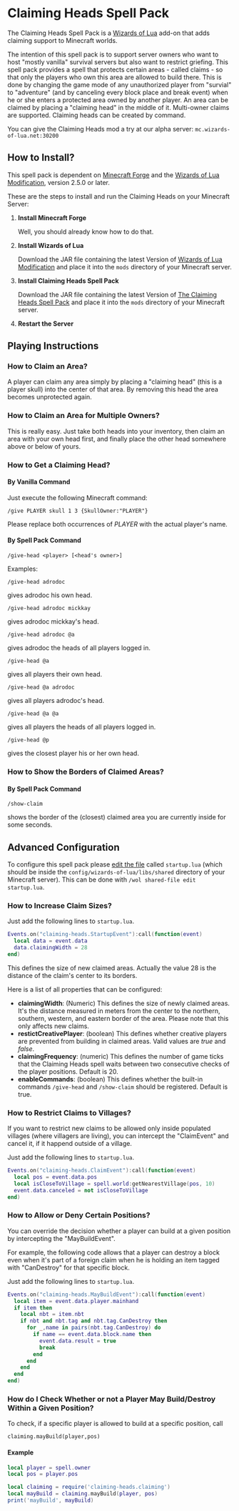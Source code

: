 # Claiming Heads Spell Pack
The Claiming Heads Spell Pack is a [Wizards of Lua](http://www.wizards-of-lua.net) add-on that adds claiming support to Minecraft worlds.

The intention of this spell pack is to support server owners who want to host "mostly vanilla" survival servers
but also want to restrict griefing. This spell pack provides a spell that protects certain areas - called claims -
so that only the players who own this area are allowed to build there. This is done by changing the game mode of
any unauthorized player from "survial" to "adventure" (and by canceling every block place and break event) when he or she enters a protected area owned by another player.
An area can be claimed by placing a "claiming head" in the middle of it. Multi-owner claims are supported. Claiming heads can be created by command.

You can give the Claiming Heads mod a try at our alpha server: ```mc.wizards-of-lua.net:30200```

## How to Install?
This spell pack is dependent on [Minecraft Forge](http://files.minecraftforge.net/maven/net/minecraftforge/forge/index_1.12.2.html)
and the [Wizards of Lua Modification](https://minecraft.curseforge.com/projects/wizards-of-lua/files), version 2.5.0 or later.

These are the steps to install and run the Claiming Heads on your Minecraft Server:

1. **Install Minecraft Forge**

     Well, you should already know how to do that.
2. **Install Wizards of Lua**

     Download the JAR file containing the latest Version of
     [Wizards of Lua Modification](https://minecraft.curseforge.com/projects/wizards-of-lua/files) and place it
     into the `mods` directory of your Minecraft server.

3. **Install Claiming Heads Spell Pack**

    Download the JAR file containing the latest Version of
    [The Claiming Heads Spell Pack](https://minecraft.curseforge.com/projects/claiming-heads-spell-pack/files) and place it
    into the `mods` directory of your Minecraft server.

4. **Restart the Server**

## Playing Instructions
### How to Claim an Area?
A player can claim any area simply by placing a "claiming head" (this is a player skull) into the center of that area.
By removing this head the area becomes unprotected again.

### How to Claim an Area for Multiple Owners?
This is really easy. Just take both heads into your inventory, then claim an area with your own head first, and finally place the other head somewhere above or below of yours.

### How to Get a Claiming Head?
#### By Vanilla Command
Just execute the following Minecraft command:
```
/give PLAYER skull 1 3 {SkullOwner:"PLAYER"}
```
Please replace both occurrences of *PLAYER* with the actual player's name.
#### By Spell Pack Command
```
/give-head <player> [<head's owner>]
```
Examples:
```
/give-head adrodoc
```
gives adrodoc his own head.
```
/give-head adrodoc mickkay
```
gives adrodoc mickkay's head.
```
/give-head adrodoc @a
```
gives adrodoc the heads of all players logged in.
```
/give-head @a
```
gives all players their own head.
```
/give-head @a adrodoc
```
gives all players adrodoc's head.
```
/give-head @a @a
```
gives all players the heads of all players logged in.
```
/give-head @p
```
gives the closest player his or her own head.


### How to Show the Borders of Claimed Areas?
#### By Spell Pack Command
```
/show-claim
```
shows the border of the (closest) claimed area you are currently inside for some seconds.

## Advanced Configuration

To configure this spell pack please [edit the file](http://www.wizards-of-lua.net/tutorials/importing_lua_files/) called `startup.lua`
(which should be inside the `config/wizards-of-lua/libs/shared` directory of your Minecraft server).
This can be done with ```/wol shared-file edit startup.lua```.

### How to Increase Claim Sizes?
Just add the following lines to `startup.lua`.

```lua
Events.on("claiming-heads.StartupEvent"):call(function(event)
  local data = event.data
  data.claimingWidth = 28
end)
```
This defines the size of new claimed areas. Actually the value 28 is the distance of the claim's center to its borders.

Here is a list of all properties that can be configured:

* **claimingWidth**: (Numeric) This defines the size of newly claimed areas. It's the distance measured in meters from the center to the northern, southern, western, and eastern border of the area. Please note that this only affects new claims.
* **restictCreativePlayer**: (boolean) This defines whether creative players are prevented from building in claimed areas. Valid values are *true* and *false*.
* **claimingFrequency**: (numeric) This defines the number of game ticks that the Claiming Heads spell waits between two consecutive  checks of the player positions. Default is 20.
* **enableCommands**: (boolean) This defines whether the built-in commands ```/give-head``` and ```/show-claim``` should be registered. Default is true.

### How to Restrict Claims to Villages?
If you want to restrict new claims to be allowed only inside populated villages (where villagers are living), you
can intercept the "ClaimEvent" and cancel it, if it happend outside of a village.

Just add the following lines to `startup.lua`.

```lua
Events.on("claiming-heads.ClaimEvent"):call(function(event)
  local pos = event.data.pos
  local isCloseToVillage = spell.world:getNearestVillage(pos, 10)
  event.data.canceled = not isCloseToVillage
end)
```

### How to Allow or Deny Certain Positions?
You can override the decision whether a player can build at a given position by intercepting the "MayBuildEvent".

For example, the following code allows that a player can destroy a block even when it's part of a foreign claim when he is holding an item tagged with "CanDestroy" for
that specific block.

Just add the following lines to `startup.lua`.

```lua
Events.on("claiming-heads.MayBuildEvent"):call(function(event)
  local item = event.data.player.mainhand
  if item then
    local nbt = item.nbt
    if nbt and nbt.tag and nbt.tag.CanDestroy then
      for _,name in pairs(nbt.tag.CanDestroy) do
        if name == event.data.block.name then
          event.data.result = true
          break
        end
      end
    end
  end
end)

```

### How do I Check Whether or not a Player May Build/Destroy Within a Given Position?
To check, if a specific player is allowed to build at a specific position, call 

`claiming.mayBuild(player,pos)`

#### Example
```lua
local player = spell.owner
local pos = player.pos

local claiming = require('claiming-heads.claiming')
local mayBuild = claiming.mayBuild(player, pos)
print('mayBuild', mayBuild)
```


